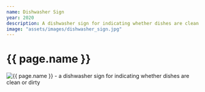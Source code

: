 ```yaml
---
name: Dishwasher Sign
year: 2020
description: A dishwasher sign for indicating whether dishes are clean or dirty
image: "assets/images/dishwasher_sign.jpg"
---
```

# {{ page.name }}
<img class="img-fluid" alt="{{ page.name }}" src="{{ page.image | relative_url }}">
- a dishwasher sign for indicating whether dishes are clean or dirty

